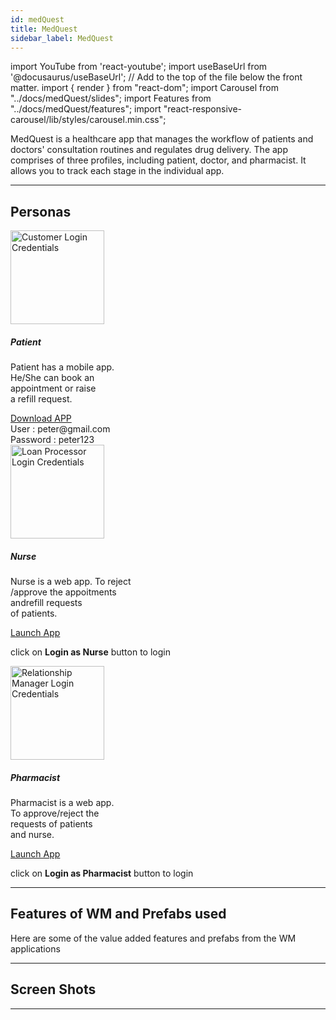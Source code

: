 ```yaml
---
id: medQuest
title: MedQuest
sidebar_label: MedQuest
---
```


import YouTube from 'react-youtube';
import useBaseUrl from '@docusaurus/useBaseUrl'; // Add to the top of the file below the front matter.
import { render } from "react-dom";
import Carousel from "../docs/medQuest/slides";
import Features from "../docs/medQuest/features";
import "react-responsive-carousel/lib/styles/carousel.min.css";


<!-- ## Introduction -->

MedQuest is a healthcare app that manages the workflow of patients and doctors' consultation routines and regulates drug delivery. The app comprises of three profiles, including patient, doctor, and pharmacist. It allows you to track each stage in the individual app. 


---

## Personas

<section>
  <div className="container">
    <div className="row">
      <div className="col card text--center margin--sm padding--none">
        <div className="card__body">
          <img alt="Customer Login Credentials" src={useBaseUrl('img/medQuest/patient.png')} height="150px"/>
          <h5 className="margin-bottom--xs">Patient</h5>
          <p className="card-body-descp">Patient has a mobile app.<br/> He/She can book an <br/> appointment or raise <br/>a refill request.</p>
          <a href={useBaseUrl('img/medQuest/medQuest.apk')} download className="button button--primary button--outline margin-bottom--md">Download APP</a>
          <div className="row">
            <div className="col padding-horiz--xs">
              User : <span className="text--semibold">peter@gmail.com</span>
            </div>
          </div>
          <div className="row">
            <div className="col padding-horiz--xs">
              Password : <span className="text--semibold">peter123</span>
            </div>
          </div>
        </div>
      </div>
      <div className="col card text--center margin--sm padding--none">
        <div className="card__body"> 
          <img alt="Loan Processor Login Credentials" src={useBaseUrl('img/medQuest/nurse.png')} height="150px"/>
          <h5 className="margin-bottom--xs">Nurse</h5>
          <p className="card-body-descp">Nurse is a web app. To reject<br/>/approve the appoitments <br/>andrefill requests <br/>of patients.</p>
          <a href="http://pk6b8wcp6vj9.cloud.wavemakeronline.com/Medical/#/PatientDashboard" target="_blank" className="button button--primary button--outline margin-bottom--md">Launch App</a>
          <p>click on <b>Login as Nurse</b> button to login</p>
        </div>
      </div>
      <div className="col card text--center margin--sm padding--none">
        <div className="card__body">
          <img alt="Relationship Manager Login Credentials" src={useBaseUrl('img/medQuest/pharmacist.png')} height="150px"/>
          <h5 className="margin-bottom--xs">Pharmacist</h5>
          <p className="card-body-descp">Pharmacist is a web app. <br/>To approve/reject the<br/> requests of patients<br/> and nurse.</p>
            <a href="http://pk6b8wcp6vj9.cloud.wavemakeronline.com/Medical/#/pharma_refill_requests" target="_blank" className="button button--primary button--outline margin-bottom--md">Launch App</a>
            <p>click on <b>Login as Pharmacist</b> button to login</p>
        </div>
      </div>
    </div>
  </div>
</section>

---


## Features of WM and Prefabs used

Here are some of the value added features and prefabs from the WM applications

<Features />

---


## Screen Shots

<Carousel />


---
<!-- 

## Videos

<YouTube videoId="Fhie1OW8SOY" /> -->



<!-- ## User Flow of App

![alt text](/img/medQuest/workflow.svg 'User Flow of MedQuest App') 


--- -->